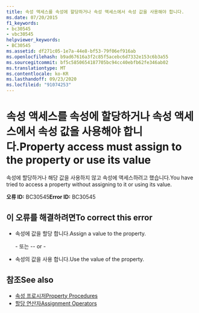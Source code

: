 ```yaml
---
title: 속성 액세스를 속성에 할당하거나 속성 액세스에서 속성 값을 사용해야 합니다.
ms.date: 07/20/2015
f1_keywords:
- bc30545
- vbc30545
helpviewer_keywords:
- BC30545
ms.assetid: df271c05-1e7a-44e8-bf53-79f06ef916ab
ms.openlocfilehash: b9ad67616a3f2c85f5acebc6d7332e153c6b3a55
ms.sourcegitcommit: bf5c5850654187705bc94cc40ebfb62fe346ab02
ms.translationtype: MT
ms.contentlocale: ko-KR
ms.lasthandoff: 09/23/2020
ms.locfileid: "91074253"
---
```

# <a name="property-access-must-assign-to-the-property-or-use-its-value"></a><span data-ttu-id="27973-102">속성 액세스를 속성에 할당하거나 속성 액세스에서 속성 값을 사용해야 합니다.</span><span class="sxs-lookup"><span data-stu-id="27973-102">Property access must assign to the property or use its value</span></span>

<span data-ttu-id="27973-103">속성에 할당하거나 해당 값을 사용하지 않고 속성에 액세스하려고 했습니다.</span><span class="sxs-lookup"><span data-stu-id="27973-103">You have tried to access a property without assigning to it or using its value.</span></span>
  
 <span data-ttu-id="27973-104">**오류 ID:** BC30545</span><span class="sxs-lookup"><span data-stu-id="27973-104">**Error ID:** BC30545</span></span>  
  
## <a name="to-correct-this-error"></a><span data-ttu-id="27973-105">이 오류를 해결하려면</span><span class="sxs-lookup"><span data-stu-id="27973-105">To correct this error</span></span>  
  
- <span data-ttu-id="27973-106">속성에 값을 할당 합니다.</span><span class="sxs-lookup"><span data-stu-id="27973-106">Assign a value to the property.</span></span>  
  
     <span data-ttu-id="27973-107">\- 또는 -</span><span class="sxs-lookup"><span data-stu-id="27973-107">\- or -</span></span>  
  
- <span data-ttu-id="27973-108">속성의 값을 사용 합니다.</span><span class="sxs-lookup"><span data-stu-id="27973-108">Use the value of the property.</span></span>  
  
## <a name="see-also"></a><span data-ttu-id="27973-109">참조</span><span class="sxs-lookup"><span data-stu-id="27973-109">See also</span></span>

- [<span data-ttu-id="27973-110">속성 프로시저</span><span class="sxs-lookup"><span data-stu-id="27973-110">Property Procedures</span></span>](../programming-guide/language-features/procedures/property-procedures.md)
- [<span data-ttu-id="27973-111">할당 연산자</span><span class="sxs-lookup"><span data-stu-id="27973-111">Assignment Operators</span></span>](../language-reference/operators/assignment-operators.md)
